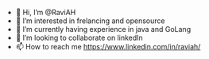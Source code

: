- 👋 Hi, I’m @RaviAH
- 👀 I’m interested in frelancing and opensource
- 🌱 I’m currently having experience in java and GoLang
- 💞️ I’m looking to collaborate on linkedIn
- 📫 How to reach me https://www.linkedin.com/in/raviah/

<!---
RaviAH/RaviAH is a ✨ special ✨ repository because its `README.md` (this file) appears on your GitHub profile.
You can click the Preview link to take a look at your changes.
--->
